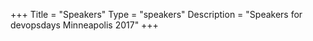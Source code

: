 +++
Title = "Speakers"
Type = "speakers"
Description = "Speakers for devopsdays Minneapolis 2017"
+++
